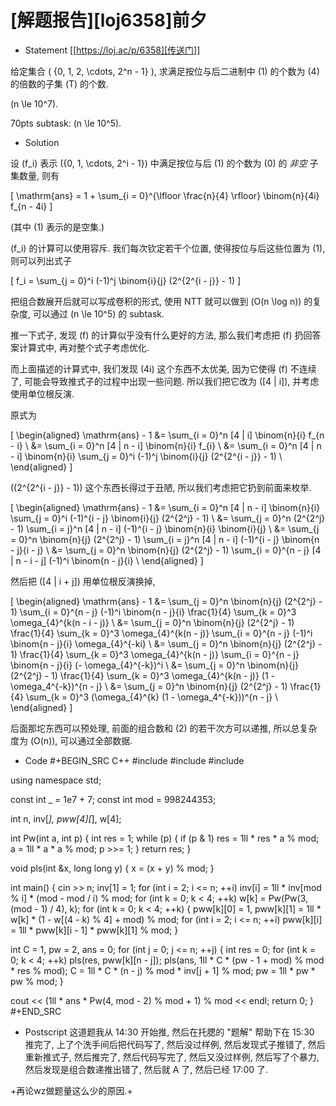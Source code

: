 # [解题报告][loj6358]前夕


* Statement
[[https://loj.ac/p/6358][传送门]]

给定集合 \( \{0, 1, 2, \cdots, 2^n - 1\} \), 求满足按位与后二进制中 \(1\) 的个数为 \(4\) 的倍数的子集 \(T\) 的个数.

\(n \le 10^7\).

70pts subtask: \(n \le 10^5\).


* Solution

设 \(f_i\) 表示 \(\{0, 1, \cdots, 2^i - 1\}\) 中满足按位与后 \(1\) 的个数为 \(0\) 的 *非空* 子集数量, 则有

\[
\mathrm{ans} = 1 + \sum_{i = 0}^{\lfloor \frac{n}{4} \rfloor} \binom{n}{4i} f_{n - 4i}
\]

(其中 \(1\) 表示的是空集.)

\(f_i\) 的计算可以使用容斥. 我们每次钦定若干个位置, 使得按位与后这些位置为 \(1\), 则可以列出式子

\[
f_i = \sum_{j = 0}^i (-1)^j \binom{i}{j} (2^{2^{i - j}} - 1)
\]

把组合数展开后就可以写成卷积的形式, 使用 NTT 就可以做到 \(O(n \log n)\) 的复杂度, 可以通过 \(n \le 10^5\) 的 subtask.

推一下式子, 发现 \(f\) 的计算似乎没有什么更好的方法, 那么我们考虑把 \(f\) 扔回答案计算式中, 再对整个式子考虑优化.

而上面描述的计算式中, 我们发现 \(4i\) 这个东西不太优美, 因为它使得 \(f\) 不连续了, 可能会导致推式子的过程中出现一些问题. 所以我们把它改为 \([4 | i]\), 并考虑使用单位根反演.

原式为

\[
\begin{aligned}
\mathrm{ans} - 1 
&= \sum_{i = 0}^n [4 | i] \binom{n}{i} f_{n - i}  \\
&= \sum_{i = 0}^n [4 | n - i] \binom{n}{i} f_{i}  \\
&= \sum_{i = 0}^n [4 | n - i] \binom{n}{i} \sum_{j = 0}^i (-1)^j \binom{i}{j} (2^{2^{i - j}} - 1)  \\
\end{aligned}
\]

\((2^{2^{i - j}} - 1)\) 这个东西长得过于丑陋, 所以我们考虑把它扔到前面来枚举.

\[
\begin{aligned}
\mathrm{ans} - 1 
&= \sum_{i = 0}^n [4 | n - i] \binom{n}{i} \sum_{j = 0}^i (-1)^{i - j} \binom{i}{j} (2^{2^j} - 1)  \\
&= \sum_{j = 0}^n (2^{2^j} - 1) \sum_{i = j}^n [4 | n - i] (-1)^{i - j} \binom{n}{i} \binom{i}{j}  \\
&= \sum_{j = 0}^n \binom{n}{j} (2^{2^j} - 1) \sum_{i = j}^n [4 | n - i] (-1)^{i - j} \binom{n - j}{i - j}  \\
&= \sum_{j = 0}^n \binom{n}{j} (2^{2^j} - 1) \sum_{i = 0}^{n - j} [4 | n - i - j] (-1)^i \binom{n - j}{i}  \\
\end{aligned}
\]

然后把 \([4 | i + j]\) 用单位根反演换掉,

\[
\begin{aligned}
\mathrm{ans} - 1 
&= \sum_{j = 0}^n \binom{n}{j} (2^{2^j} - 1) \sum_{i = 0}^{n - j} (-1)^i \binom{n - j}{i} \frac{1}{4} \sum_{k = 0}^3 \omega_{4}^{k(n - i - j)}   \\
&= \sum_{j = 0}^n \binom{n}{j} (2^{2^j} - 1) \frac{1}{4} \sum_{k = 0}^3 \omega_{4}^{k(n - j)} \sum_{i = 0}^{n - j} (-1)^i \binom{n - j}{i} \omega_{4}^{-ki}   \\
&= \sum_{j = 0}^n \binom{n}{j} (2^{2^j} - 1) \frac{1}{4} \sum_{k = 0}^3 \omega_{4}^{k(n - j)} \sum_{i = 0}^{n - j} \binom{n - j}{i} (- \omega_{4}^{-k})^i   \\
&= \sum_{j = 0}^n \binom{n}{j} (2^{2^j} - 1) \frac{1}{4} \sum_{k = 0}^3 \omega_{4}^{k(n - j)} (1 - \omega_4^{-k})^{n - j} \\
&= \sum_{j = 0}^n \binom{n}{j} (2^{2^j} - 1) \frac{1}{4} \sum_{k = 0}^3 (\omega_{4}^{k} (1 - \omega_4^{-k}))^{n - j} \\
\end{aligned}
\]

后面那坨东西可以预处理, 前面的组合数和 \(2\) 的若干次方可以递推, 所以总复杂度为 \(O(n)\), 可以通过全部数据.

* Code
#+BEGIN_SRC C++
#include <cassert>
#include <cstdio>
#include <iostream>

using namespace std;

const int _ = 1e7 + 7;
const int mod = 998244353;

int n, inv[_], pww[4][_], w[4];

int Pw(int a, int p) {
  int res = 1;
  while (p) {
    if (p & 1) res = 1ll * res * a % mod;
    a = 1ll * a * a % mod;
    p >>= 1;
  }
  return res;
}

void pls(int &x, long long y) { x = (x + y) % mod; }

int main() {
  cin >> n;
  inv[1] = 1;
  for (int i = 2; i <= n; ++i) inv[i] = 1ll * inv[mod % i] * (mod - mod / i) % mod;
  for (int k = 0; k < 4; ++k) w[k] = Pw(Pw(3, (mod - 1) / 4), k);
  for (int k = 0; k < 4; ++k) {
    pww[k][0] = 1, pww[k][1] = 1ll * w[k] * (1 - w[(4 - k) % 4] + mod) % mod;
    for (int i = 2; i <= n; ++i) pww[k][i] = 1ll * pww[k][i - 1] * pww[k][1] % mod;
  }

  int C = 1, pw = 2, ans = 0;
  for (int j = 0; j <= n; ++j) {
    int res = 0;
    for (int k = 0; k < 4; ++k) pls(res, pww[k][n - j]);
    pls(ans, 1ll * C * (pw - 1 + mod) % mod * res % mod);
    C = 1ll * C * (n - j) % mod * inv[j + 1] % mod;
    pw = 1ll * pw * pw % mod;
  }

  cout << (1ll * ans * Pw(4, mod - 2) % mod + 1) % mod << endl;
  return 0;
}
#+END_SRC

* Postscript
这道题我从 14:30 开始推, 然后在托腮的 "题解" 帮助下在 15:30 推完了, 上了个洗手间后把代码写了, 然后没过样例, 然后发现式子推错了, 然后重新推式子, 然后推完了, 然后代码写完了, 然后又没过样例, 然后写了个暴力, 然后发现是组合数递推出错了, 然后就 A 了, 然后已经 17:00 了.

+再论wz做题量这么少的原因.+

